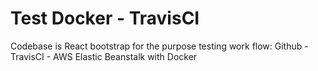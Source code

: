 # Test Docker - TravisCI
Codebase is React bootstrap for the purpose testing work flow: Github - TravisCI - AWS Elastic Beanstalk with Docker
